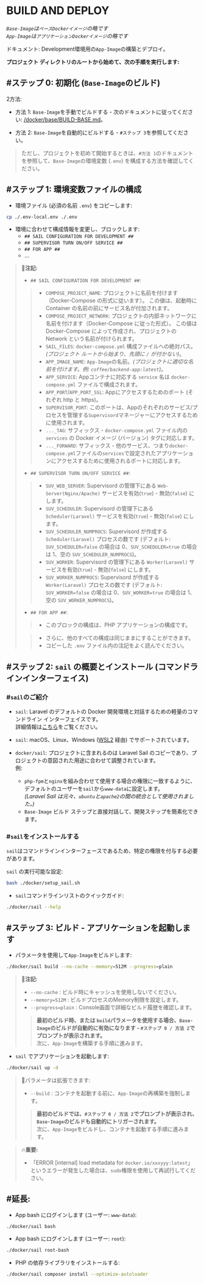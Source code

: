 # BUILD AND DEPLOY

_`Base-Image`は`ベースDockerイメージ`の略です_  
_`App-Image`は`アプリケーションDockerイメージ`の略です_  

ドキュメント: Development環境用の`App-Image`の構築とデプロイ。

**プロジェクト ディレクトリのルートから始めて、次の手順を実行します:**

## #ステップ 0: 初期化 (`Base-Image`のビルド)

2方法:

- 方法 1: `Base-Image`を手動でビルドする - 次のドキュメントに従ってください:
  [/docker/base/BUILD-BASE.md](../../../docker/base/lang/ja/BUILD-BASE.md)。

- 方法 2: `Base-Image`を自動的にビルドする - `#ステップ 3`を参照してください。

> ただし、プロジェクトを初めて開始するときは、`#方法 1`のドキュメントを参照して、`Base-Image`の環境変数 (`.env`) を構成する方法を確認してください。

## #ステップ 1: 環境変数ファイルの構成

- 環境ファイル (必須の名前 `.env`) をコピーします:
```bash
cp ./.env-local.env ./.env
```

- 環境に合わせて構成情報を変更し、ブロックします:
    + `## SAIL CONFIGURATION FOR DEVELOPMENT ##`
    + `## SUPERVISOR TURN ON/OFF SERVICE ##`
    + `## FOR APP ##`
    + ...

> 📝**注記:**
> - `## SAIL CONFIGURATION FOR DEVELOPMENT ##`:
>>  + `COMPOSE_PROJECT_NAME`: プロジェクトに名前を付けます（Docker-Compose の形式に従います）。 この値は、起動時に Container の名前の前にサービス名が付加されます。
>>  + `COMPOSE_PROJECT_NETWORK`: プロジェクトの内部ネットワークに名前を付けます（Docker-Compose に従った形式）。 この値は Docker-Compose によって作成され、プロジェクトの Network という名前が付けられます。
>>  + `SAIL_FILES`: `docker-compose.yml` 構成ファイルへの絶対パス。_(プロジェクト ルートから始まり、先頭に `/` が付かない)_。
>>  + `APP_IMAGE_NAME`: `App-Image`の名前。_(プロジェクトに適切な名前を付けます。例: `coffee/backend-app:latest`)_。
>>  + `APP_SERVICE`: Appコンテナに対応する `service` 名は `docker-compose.yml` ファイルで構成されます。
>>  + `APP_PORT`/`APP_PORT_SSL`: Appにアクセスするためのポート (それぞれ http と https)。
>>  + `SUPERVISOR_PORT`: このポートは、Appのそれぞれのサービス/プロセスを管理する`Supervisord`マネージャーにアクセスするために使用されます。
>>  + `..._TAG`: サフィックス - `docker-compose.yml` ファイル内の `services` の Docker イメージ (バージョン) タグに対応します。
>>  + `..._FORWARD`: サフィックス - 他のサービス、つまり`docker-compose.yml`ファイルの`services`で設定されたアプリケーションにアクセスするために使用されるポートに対応します。
>
> - `## SUPERVISOR TURN ON/OFF SERVICE ##`:
>>  + `SUV_WEB_SERVER`:          Supervisord の管理下にある `Web-Server(Nginx/Apache)` サービスを有効(`true`) - 無効(`false`) にします。
>>  + `SUV_SCHEDULER`:           Supervisord の管理下にある `Scheduler(Laravel)` サービスを有効(`true`) - 無効(`false`) にします。
>>  + `SUV_SCHEDULER_NUMPROCS`:  Supervisord が作成する `Scheduler(Laravel)` プロセスの数です (デフォルト: `SUV_SCHEDULER=false` の場合は 0、`SUV_SCHEDULER=true` の場合は 1、空の `SUV_SCHEDULER_NUMPROCS`)。
>>  + `SUV_WORKER`:              Supervisord の管理下にある `Worker(Laravel)` サービスを有効(`true`) - 無効(`false`) にします。
>>  + `SUV_WORKER_NUMPROCS`:     Supervisord が作成する `Worker(Laravel)` プロセスの数です (デフォルト: `SUV_WORKER=false` の場合は 0、`SUV_WORKER=true` の場合は 1、空の `SUV_WORKER_NUMPROCS`)。
>
> - `## FOR APP ##`:
>>  + このブロックの構成は、PHP アプリケーションの構成です。
>
>> - さらに、他のすべての構成は同じままにすることができます。
>> - コピーした `.env` ファイル内の注記をよく読んでください。

## #ステップ 2: `sail` の概要とインストール (コマンドラインインターフェイス)

### #`sail`のご紹介

- `sail`: Laravel のデフォルトの Docker 開発環境と対話するための軽量のコマンドライン インターフェイスです。  
  詳細情報は[こちら](https://laravel.com/docs/11.x/sail#introduction)をご覧ください。

- `sail`: macOS、Linux、Windows ([WSL2](https://learn.microsoft.com/en-us/windows/wsl/about) 経由) でサポートされています。

- `docker/sail`: プロジェクトに含まれるのは Laravel Sail のコピーであり、プロジェクトの意図された用途に合わせて調整されています。  
  例:  
    - `php-fpm`と`nginx`を組み合わせて使用する場合の権限に一致するように、デフォルトのユーザーを`sail`から`www-data`に設定します。  
      _(Laravel Sail は元々、`ubuntu`と`apache2`の間の統合として使用されました。)_
    - `Base-Image` ビルド ステップと直接対話して、開発ステップを簡素化できます。

### #`sail`をインストールする

`sail`はコマンドラインインターフェースであるため、特定の権限を付与する必要があります。

`sail` の実行可能な設定:
```bash
bash ./docker/setup_sail.sh
```

- `sail`コマンドラインリストのクイックガイド:
```bash
./docker/sail --help
```

## #ステップ 3: ビルド - アプリケーションを起動します

- パラメータを使用して`App-Image`をビルドします:
```bash
./docker/sail build --no-cache --memory=512M --progress=plain
```

> 📝**注記:**
> - `--no-cache` : ビルド時にキャッシュを使用しないでください。
> - `--memory=512M` : ビルドプロセスのMemory制限を設定します。
> - `--progress=plain` : Console画面で詳細なビルド履歴を確認します。
>> **最初のビルド時、または `build`パラメータを使用する場合、`Base-Image`のビルドが自動的に有効になります - `#ステップ 0 / 方法 2`でプロンプトが表示されます。**  
>> 次に、`App-Image`を構築する手順に進みます。

- `sail` でアプリケーションを起動します:
```bash
./docker/sail up -d
```

> 📝パラメータは拡張できます:
> - `--build` : コンテナを起動する前に、`App-Image`の再構築を強制します。
>> **最初のビルドでは、`#ステップ 0 / 方法 2`でプロンプトが表示され、`Base-Image`のビルドも自動的にトリガーされます。**  
>> 次に、`App-Image`をビルドし、コンテナを起動する手順に進みます。

> 🔥**重要:**
> - 「ERROR [internal] load metadata for `docker.io/xxxyyy:latest`」というエラーが発生した場合は、`sudo`権限を使用して再試行してください。

## #延長: 

- App bash にログインします (ユーザー: `www-data`):
```bash
./docker/sail bash
```

- App bash にログインします (ユーザー: `root`):
```bash
./docker/sail root-bash
```

- PHP の依存ライブラリをインストールする:
```bash
./docker/sail composer install --optimize-autoloader
```
